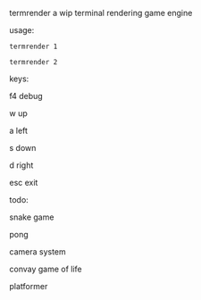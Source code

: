 termrender 
a wip terminal rendering game engine

usage:

`termrender 1`

`termrender 2`



keys:

f4 debug

w up

a left

s down

d right

esc exit



todo:

snake game

pong

camera system

convay game of life

platformer
